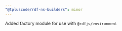 ```yaml
---
"@tpluscode/rdf-ns-builders": minor
---
```


Added factory module for use with `@rdfjs/environment`
